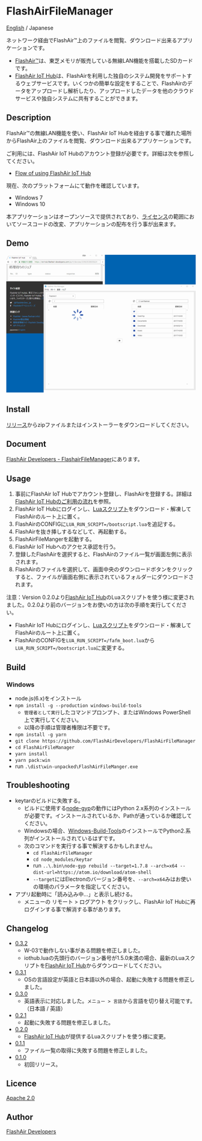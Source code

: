 FlashAirFileManager
====

[English](https://github.com/FlashAirDevelopers/FlashAirFileManager/blob/master/README.md) / Japanese

ネットワーク経由でFlashAir™上のファイルを閲覧、ダウンロード出来るアプリケーションです。
- [FlashAir™](http://www.flashair.info)は、東芝メモリが販売している無線LAN機能を搭載したSDカードです。
- [FlashAir IoT Hub](https://iot-hub.flashair-developers.com)は、FlashAirを利用した独自のシステム開発をサポートするウェブサービスです。いくつかの簡単な設定をすることで、FlashAirのデータをアップロードし解析したり、アップロードしたデータを他のクラウドサービスや独自システムに共有することができます。

## Description

FlashAir™の無線LAN機能を使い、FlashAir IoT Hubを経由する事で離れた場所からFlashAir上のファイルを閲覧、ダウンロード出来るアプリケーションです。

ご利用には、FlashAir IoT Hubのアカウント登録が必要です。詳細は次を参照してください。
- [Flow of using FlashAir IoT Hub](https://www.flashair-developers.com/ja/documents/tutorials/iot-hub/1/)

現在、次のプラットフォームにて動作を確認しています。
- Windows 7
- Windows 10

本アプリケーションはオープンソースで提供されており、[ライセンス](https://github.com/FlashAirDevelopers/FlashAirFileManager/blob/master/LICENSE.txt)の範囲においてソースコードの改変、アプリケーションの配布を行う事が出来ます。

## Demo

![FlashAirFileManager Demo](https://github.com/FlashAirDevelopers/FlashAirFileManager/blob/master/img/doc/demo_ja.gif)

## Install

[リリース](https://github.com/FlashAirDevelopers/FlashAirFileManager/releases)からzipファイルまたはインストーラーをダウンロードしてください。

## Document

[FlashAir Developers - FlashairFileManager](https://www.flashair-developers.com/ja/documents/tutorials/iot-hub/9/)にあります。

## Usage

1. 事前にFlashAir IoT Hubでアカウント登録し、FlashAirを登録する。詳細は[FlashAir IoT Hubのご利用の流れ](https://www.flashair-developers.com/ja/documents/tutorials/iot-hub/1/)を参照。
2. FlashAir IoT Hubにログインし、[Luaスクリプト](https://iot-hub.flashair-developers.com/ja/static/flashair-scripts.zip)をダウンロード・解凍してFlashAirのルート上に置く。
3. FlashAirのCONFIGに`LUA_RUN_SCRIPT=/bootscript.lua`を追記する。
4. FlashAirを抜き挿しするなどして、再起動する。
5. FlashAirFileMangerを起動する。
6. FlashAir IoT Hubへのアクセス承認を行う。
7. 登録したFlashAirを選択すると、FlashAirのファイル一覧が画面左側に表示されます。
8. FlashAirのファイルを選択して、画面中央のダウンロードボタンをクリックすると、ファイルが画面右側に表示されているフォルダーにダウンロードされます。

注意：Version 0.2.0より[FlashAir IoT Hub](https://iot-hub.flashair-developers.com)のLuaスクリプトを使う様に変更されました。0.2.0より前のバージョンをお使いの方は次の手順を実行してください。

- FlashAir IoT Hubにログインし、[Luaスクリプト](https://iot-hub.flashair-developers.com/ja/static/flashair-scripts.zip)をダウンロード・解凍してFlashAirのルート上に置く。
- FlashAirのCONFIGを`LUA_RUN_SCRIPT=/fafm_boot.lua`から`LUA_RUN_SCRIPT=/bootscript.lua`に変更する。

## Build

### Windows

- node.js(6.x)をインストール
- `npm install -g --production windows-build-tools`
   - `管理者として実行`したコマンドプロンプト、またはWindows PowerShell上で実行してください。
   - 以降の手順は管理者権限は不要です。
- `npm install -g yarn`
- `git clone https://github.com/FlashAirDevelopers/FlashAirFileManager`
- `cd FlashAirFileManager`
- `yarn install`
- `yarn pack:win`
- run `.\dist\win-unpacked\FlashAirFileManger.exe`

## Troubleshooting

- keytarのビルドに失敗する。
   - ビルドに使用する[node-gyp](https://github.com/nodejs/node-gyp)の動作にはPython 2.x系列のインストールが必要です。インストールされているか、Pathが通っているか確認してください。
   - Windowsの場合、[Windows-Build-Tools](https://github.com/felixrieseberg/windows-build-tools)のインストールでPython2.系列がインストールされているはずです。
   - 次のコマンドを実行する事で解決するかもしれません。
      - `cd FlashAirFileManager`
      - `cd node_modules/keytar`
      - run `..\.bin\node-gyp rebuild --target=1.7.8 --arch=x64 --dist-url=https://atom.io/download/atom-shell`
      - `--target`にはElectronのバージョン番号を、`--arch=x64`みはお使いの環境のパラメータを指定してください。
- アプリ起動時に「読み込み中...」と表示し続ける。
   - メニューの リモート > ログアウト をクリックし、FlashAir IoT Hubに再ログインする事で解消する事があります。

## Changelog

- [0.3.2](https://github.com/FlashAirDevelopers/FlashAirFileManager/releases/tag/v0.3.2)
   - W-03で動作しない事がある問題を修正しました。
   - iothub.luaの先頭行のバージョン番号が1.5.0未満の場合、最新のLuaスクリプトを[FlashAir IoT Hub](https://iot-hub.flashair-developers.com)からダウンロードしてください。
- [0.3.1](https://github.com/FlashAirDevelopers/FlashAirFileManager/releases/tag/v0.3.1)
   - OSの言語設定が英語と日本語以外の場合、起動に失敗する問題を修正しました。
- [0.3.0](https://github.com/FlashAirDevelopers/FlashAirFileManager/releases/tag/v0.3.0)
   - 英語表示に対応しました。`メニュー > 言語`から言語を切り替え可能です。（日本語 / 英語）
- [0.2.1](https://github.com/FlashAirDevelopers/FlashAirFileManager/releases/tag/v0.2.1)
   - 起動に失敗する問題を修正しました。
- [0.2.0](https://github.com/FlashAirDevelopers/FlashAirFileManager/releases/tag/v0.2.0)
   - [FlashAir IoT Hub](https://iot-hub.flashair-developers.com)が提供するLuaスクリプトを使う様に変更。
- [0.1.1](https://github.com/FlashAirDevelopers/FlashAirFileManager/releases/tag/v0.1.1)
   - ファイル一覧の取得に失敗する問題を修正しました。
- [0.1.0](https://github.com/FlashAirDevelopers/FlashAirFileManager/releases/tag/v0.1.0)
   - 初回リリース。

## Licence

[Apache 2.0](https://github.com/FlashAirDevelopers/FlashAirFileManager/blob/master/LICENSE.txt)

## Author

[FlashAir Developers](https://github.com/FlashAirDevelopers)
